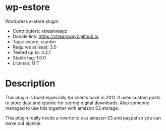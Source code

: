 wp-estore
=========

Wordpress e-store plugin.

- Contributors: xtreamwayz
- Donate link: https://xtreamwayz.github.io
- Tags: estore, ejunkie
- Requires at least: 3.0
- Tested up to: 4.2.1
- Stable tag: 1.0.0
- License: MIT

Description
===========

This plugin is build especially for clients back in 2011. It uses custom posts to store data and ejunkie for storing digital downloads. Also someone managed to use this together with amazon S3 storage.

This plugin really needs a rewrite to use amazon S3 and paypal so you can leave out ejunkie.
